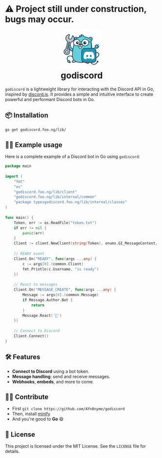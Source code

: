 # ⚠️ Project still under construction, bugs may occur.

<p align="center" style="margin-bottom: 0px !important;">
  <img src="./www/static/img/logo@128x128.webp">
</p>
<h1 align="center" style="margin-top: 0px;">godiscord</h1>

`godiscord` is a lightweight library for interacting with the Discord API in Go, inspired by [discord.js](https://discord.js.org). It provides a simple and intuitive interface to create powerful and performant Discord bots in Go.

## 📦 Installation

```bash
go get godiscord.foo.ng/lib/
```

## 🧑‍💻 Example usage

Here is a complete example of a Discord bot in Go using `godiscord`:

```go
package main

import (
    "fmt"
    "os"
    "godiscord.foo.ng/lib/client"
    "godiscord.foo.ng/lib/internal/common"
    "package typesgodiscord.foo.ng/lib/internal/classes"
)

func main() {
    Token, err := os.ReadFile("token.txt")
    if err != nil {
        panic(err)
    }
    Client := client.NewClient(string(Token), enums.GI_MessageContent, enums.GI_Guilds, enums.GI_GuildMessages)
    
    // READY event
    Client.On("READY", func(args ...any) {
        c := args[0].(common.Client)
        fmt.Println(c.Username, "is ready")
    })
    
    // React to messages
    Client.On("MESSAGE_CREATE", func(args ...any) {
        Message := args[0].(common.Message)
        if Message.Author.Bot {
            return
        }
        Message.React('🧙')
    })
    
    // Connect to Discord
    Client.Connect()
}
```

## 🛠️ Features

- **Connect to Discord** using a bot token.
- **Message handling**: send and receive messages.
- **Webhooks**, **embeds**, and more to come.

## 🧑‍💻 Contribute

- First `git clone https://github.com/AYn0nyme/godiscord`
- Then, install [minify](https://github.com/tdewolff/minify/releases)
- And you're good to **Go** 😄

## 📜 License

This project is licensed under the MIT License. See the `LICENSE` file for details.

